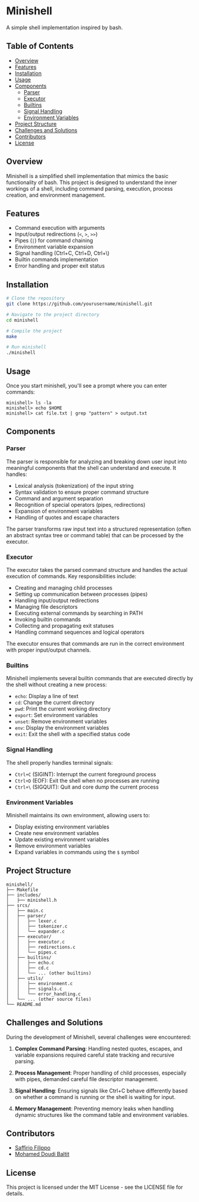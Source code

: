 # Minishell

A simple shell implementation inspired by bash.

## Table of Contents
- [Overview](#overview)
- [Features](#features)
- [Installation](#installation)
- [Usage](#usage)
- [Components](#components)
  - [Parser](#parser)
  - [Executor](#executor)
  - [Builtins](#builtins)
  - [Signal Handling](#signal-handling)
  - [Environment Variables](#environment-variables)
- [Project Structure](#project-structure)
- [Challenges and Solutions](#challenges-and-solutions)
- [Contributors](#contributors)
- [License](#license)

## Overview

Minishell is a simplified shell implementation that mimics the basic functionality of bash. This project is designed to understand the inner workings of a shell, including command parsing, execution, process creation, and environment management.

## Features

- Command execution with arguments
- Input/output redirections (`<`, `>`, `>>`)
- Pipes (`|`) for command chaining
- Environment variable expansion
- Signal handling (Ctrl+C, Ctrl+D, Ctrl+\\)
- Builtin commands implementation
- Error handling and proper exit status

## Installation

```bash
# Clone the repository
git clone https://github.com/yourusername/minishell.git

# Navigate to the project directory
cd minishell

# Compile the project
make

# Run minishell
./minishell
```

## Usage

Once you start minishell, you'll see a prompt where you can enter commands:

```
minishell> ls -la
minishell> echo $HOME
minishell> cat file.txt | grep "pattern" > output.txt
```

## Components

### Parser

The parser is responsible for analyzing and breaking down user input into meaningful components that the shell can understand and execute. It handles:

- Lexical analysis (tokenization) of the input string
- Syntax validation to ensure proper command structure
- Command and argument separation
- Recognition of special operators (pipes, redirections)
- Expansion of environment variables
- Handling of quotes and escape characters

The parser transforms raw input text into a structured representation (often an abstract syntax tree or command table) that can be processed by the executor.

### Executor

The executor takes the parsed command structure and handles the actual execution of commands. Key responsibilities include:

- Creating and managing child processes
- Setting up communication between processes (pipes)
- Handling input/output redirections
- Managing file descriptors
- Executing external commands by searching in PATH
- Invoking builtin commands
- Collecting and propagating exit statuses
- Handling command sequences and logical operators

The executor ensures that commands are run in the correct environment with proper input/output channels.

### Builtins

Minishell implements several builtin commands that are executed directly by the shell without creating a new process:

- `echo`: Display a line of text
- `cd`: Change the current directory
- `pwd`: Print the current working directory
- `export`: Set environment variables
- `unset`: Remove environment variables
- `env`: Display the environment variables
- `exit`: Exit the shell with a specified status code

### Signal Handling

The shell properly handles terminal signals:

- `Ctrl+C` (SIGINT): Interrupt the current foreground process
- `Ctrl+D` (EOF): Exit the shell when no processes are running
- `Ctrl+\` (SIGQUIT): Quit and core dump the current process

### Environment Variables

Minishell maintains its own environment, allowing users to:

- Display existing environment variables
- Create new environment variables
- Update existing environment variables
- Remove environment variables
- Expand variables in commands using the `$` symbol

## Project Structure

```
minishell/
├── Makefile
├── includes/
│   ├── minishell.h
├── srcs/
│   ├── main.c
│   ├── parser/
│   │   ├── lexer.c
│   │   ├── tokenizer.c
│   │   └── expander.c
│   ├── executor/
│   │   ├── executor.c
│   │   ├── redirections.c
│   │   └── pipes.c
│   ├── builtins/
│   │   ├── echo.c
│   │   ├── cd.c
│   │   └── ... (other builtins)
│   ├── utils/
│   │   ├── environment.c
│   │   ├── signals.c
│   │   └── error_handling.c
│   └── ... (other source files)
└── README.md
```

## Challenges and Solutions

During the development of Minishell, several challenges were encountered:

1. **Complex Command Parsing**: Handling nested quotes, escapes, and variable expansions required careful state tracking and recursive parsing.

2. **Process Management**: Proper handling of child processes, especially with pipes, demanded careful file descriptor management.

3. **Signal Handling**: Ensuring signals like Ctrl+C behave differently based on whether a command is running or the shell is waiting for input.

4. **Memory Management**: Preventing memory leaks when handling dynamic structures like the command table and environment variables.

## Contributors

- [Saffirio Filippo](https://github.com/JhoinZ)
- [Mohamed Doudi Baltit](https://github.com/6mimii)

## License

This project is licensed under the MIT License - see the LICENSE file for details.
